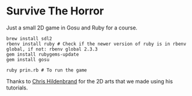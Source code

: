 # Survive The Horror
Just a small 2D game in Gosu and Ruby for a course.

```
brew install sdl2
rbenv install ruby # Check if the newer version of ruby is in rbenv global, if not: rbenv global 2.3.3
gem install rubygems-update
gem install gosu

ruby prin.rb # To run the game
```


Thanks to [Chris Hildenbrand](http://www.2dgameartguru.com/) for the 2D arts that we made using his tutorials. 

